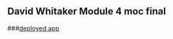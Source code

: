 ## David Whitaker Module 4 moc final

###[deployed app](https://gentle-chamber-13613.herokuapp.com/links)
